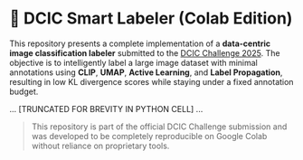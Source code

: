 # 🧠 DCIC Smart Labeler (Colab Edition)

This repository presents a complete implementation of a **data-centric image classification labeler** submitted to the [DCIC Challenge 2025](https://codalab.lisn.upsaclay.fr/competitions/17039). The objective is to intelligently label a large image dataset with minimal annotations using **CLIP**, **UMAP**, **Active Learning**, and **Label Propagation**, resulting in low KL divergence scores while staying under a fixed annotation budget.

... [TRUNCATED FOR BREVITY IN PYTHON CELL] ...

> This repository is part of the official DCIC Challenge submission and was developed to be completely reproducible on Google Colab without reliance on proprietary tools.